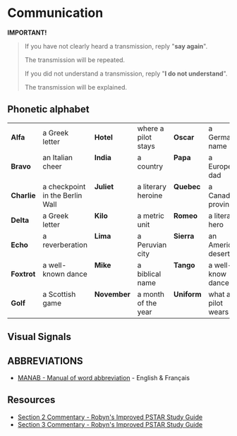 # Communication
**IMPORTANT!**
> If you have not clearly heard a transmission, reply "**say again**".
> 
> The transmission will be repeated.
> 
> If you did not understand a transmission, reply "**I do not understand**".
> 
> The transmission will be explained.

## Phonetic alphabet
<table>
<tbody>
<tr>
  <td><strong>Alfa</strong></td>
  <td>a Greek letter<br></td>
  <td><strong>Hotel</strong></td>
  <td>where a pilot stays<br></td>
  <td><strong>Oscar</strong><br></td>
  <td>a German name<br></td>
  <td><strong>Victor</strong><br></td>
  <td>a Slavic name<br></td>
</tr>
<tr>
  <td><strong>Bravo</strong></td>
  <td valign="top">an Italian cheer<br>
  </td>
  <td valign="top"><strong>India</strong></td>
  <td valign="top">a country<br>
  </td>
  <td valign="top"><strong>Papa</strong><br>
  </td>
  <td valign="top">a European dad<br>
  </td>
  <td valign="top"><strong>Whiskey</strong><br>
  </td>
  <td valign="top">a worldwide drink<br>
  </td>
</tr>
<tr>
  <td><strong>Charlie</strong></td>
  <td valign="top">a checkpoint in the Berlin Wall<br>
  </td>
  <td valign="top"><strong>Juliet</strong><br>
  </td>
  <td valign="top">a literary heroine<br>
  </td>
  <td valign="top"><strong>Quebec</strong><br>
  </td>
  <td valign="top">a Canadian province<br>
  </td>
  <td valign="top"><strong>X-ray</strong><br>
  </td>
  <td valign="top">cosmic rays<br>
  </td>
</tr>
<tr>
  <td><strong>Delta</strong></td>
  <td valign="top">a Greek letter<br>
  </td>
  <td valign="top"><strong>Kilo</strong><br>
  </td>
  <td valign="top">a metric unit<br>
  </td>
  <td valign="top"><strong>Romeo</strong><br>
  </td>
  <td valign="top">a literary hero<br>
  </td>
  <td valign="top"><strong>Yankee</strong><br>
  </td>
  <td valign="top">an American<br>
  </td>
</tr>
<tr>
  <td><strong>Echo</strong></td>
  <td valign="top">a reverberation<br>
  </td>
  <td valign="top"><strong>Lima</strong><br>
  </td>
  <td valign="top">a Peruvian city<br>
  </td>
  <td valign="top"><strong>Sierra</strong><br>
  </td>
  <td valign="top">an American desert<br>
  </td>
  <td valign="top"><strong>Zulu</strong><br>
  </td>
  <td valign="top">an African people<br>
  </td>
</tr>
<tr>
  <td><strong>Foxtrot</strong></td>
  <td valign="top">a well-known dance<br>
  </td>
  <td valign="top"><strong>Mike</strong><br>
  </td>
  <td valign="top">a biblical name<br>
  </td>
  <td valign="top"><strong>Tango</strong><br>
  </td>
  <td valign="top">a well-know dance<br>
  </td>
  <td valign="top"><br>
  </td>
  <td valign="top"><br>
  </td>
</tr>
<tr>
  <td><strong>Golf</strong></td>
  <td valign="top">a Scottish game<br>
  </td>
  <td valign="top"><strong>November</strong><br>
  </td>
  <td valign="top">a month of the year<br>
  </td>
  <td valign="top"><strong>Uniform</strong><br>
  </td>
  <td valign="top">what a pilot wears<br>
  </td>
  <td valign="top"><br>
  </td>
  <td valign="top"><br>
  </td>
</tr>
</tbody>
</table>

## Visual Signals

## ABBREVIATIONS
- [MANAB - Manual of word abbreviation](./En56-238-1-2021-eng.pdf) - English & Français

## Resources
- [Section 2 Commentary - Robyn's Improved PSTAR Study Guide](https://www.flyingstart.ca/FlightTraining/PSTAR/2As.htm)
- [Section 3 Commentary - Robyn's Improved PSTAR Study Guide](https://www.flyingstart.ca/FlightTraining/PSTAR/3As.htm)
